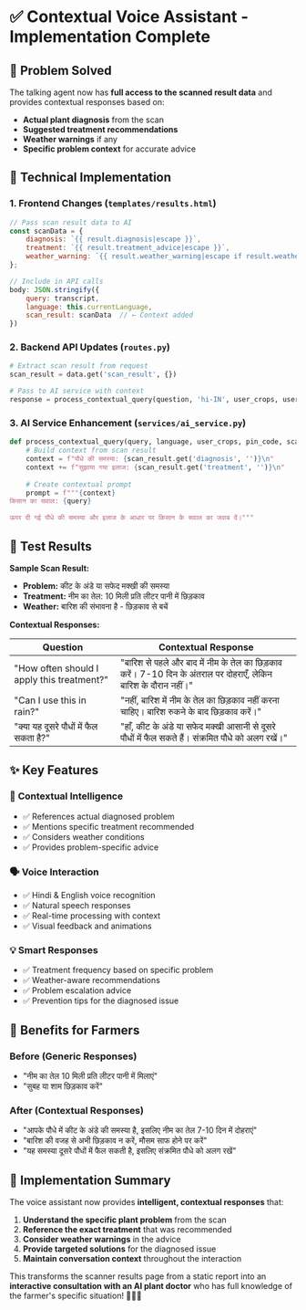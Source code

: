# ✅ Contextual Voice Assistant - Implementation Complete

## 🎯 Problem Solved
The talking agent now has **full access to the scanned result data** and provides contextual responses based on:
- **Actual plant diagnosis** from the scan
- **Suggested treatment recommendations** 
- **Weather warnings** if any
- **Specific problem context** for accurate advice

## 🔧 Technical Implementation

### 1. **Frontend Changes** (`templates/results.html`)
```javascript
// Pass scan result data to AI
const scanData = {
    diagnosis: `{{ result.diagnosis|escape }}`,
    treatment: `{{ result.treatment_advice|escape }}`,
    weather_warning: `{{ result.weather_warning|escape if result.weather_warning else '' }}`
};

// Include in API calls
body: JSON.stringify({
    query: transcript,
    language: this.currentLanguage,
    scan_result: scanData  // ← Context added
})
```

### 2. **Backend API Updates** (`routes.py`)
```python
# Extract scan result from request
scan_result = data.get('scan_result', {})

# Pass to AI service with context
response = process_contextual_query(question, 'hi-IN', user_crops, user.pin_code, scan_result)
```

### 3. **AI Service Enhancement** (`services/ai_service.py`)
```python
def process_contextual_query(query, language, user_crops, pin_code, scan_result=None):
    # Build context from scan result
    context = f"पौधे की समस्या: {scan_result.get('diagnosis', '')}\n"
    context += f"सुझाया गया इलाज: {scan_result.get('treatment', '')}\n"
    
    # Create contextual prompt
    prompt = f"""{context}
किसान का सवाल: {query}

ऊपर दी गई पौधे की समस्या और इलाज के आधार पर किसान के सवाल का जवाब दें।"""
```

## 🧪 Test Results

**Sample Scan Result:**
- **Problem:** कीट के अंडे या सफेद मक्खी की समस्या
- **Treatment:** नीम का तेल: 10 मिली प्रति लीटर पानी में छिड़काव
- **Weather:** बारिश की संभावना है - छिड़काव से बचें

**Contextual Responses:**

| Question | Contextual Response |
|----------|-------------------|
| "How often should I apply this treatment?" | "बारिश से पहले और बाद में नीम के तेल का छिड़काव करें। 7-10 दिन के अंतराल पर दोहराएँ, लेकिन बारिश के दौरान नहीं।" |
| "Can I use this in rain?" | "नहीं, बारिश में नीम के तेल का छिड़काव नहीं करना चाहिए। बारिश रुकने के बाद छिड़काव करें।" |
| "क्या यह दूसरे पौधों में फैल सकता है?" | "हाँ, कीट के अंडे या सफेद मक्खी आसानी से दूसरे पौधों में फैल सकते हैं। संक्रमित पौधे को अलग रखें।" |

## ✨ Key Features

### 🎯 **Contextual Intelligence**
- ✅ References actual diagnosed problem
- ✅ Mentions specific treatment recommended
- ✅ Considers weather conditions
- ✅ Provides problem-specific advice

### 🗣️ **Voice Interaction**
- ✅ Hindi & English voice recognition
- ✅ Natural speech responses
- ✅ Real-time processing with context
- ✅ Visual feedback and animations

### 💡 **Smart Responses**
- ✅ Treatment frequency based on specific problem
- ✅ Weather-aware recommendations
- ✅ Problem escalation advice
- ✅ Prevention tips for the diagnosed issue

## 🚀 Benefits for Farmers

### **Before (Generic Responses)**
- "नीम का तेल 10 मिली प्रति लीटर पानी में मिलाएं"
- "सुबह या शाम छिड़काव करें"

### **After (Contextual Responses)**
- "आपके पौधे में कीट के अंडे की समस्या है, इसलिए नीम का तेल 7-10 दिन में दोहराएं"
- "बारिश की वजह से अभी छिड़काव न करें, मौसम साफ होने पर करें"
- "यह समस्या दूसरे पौधों में फैल सकती है, इसलिए संक्रमित पौधे को अलग रखें"

## 🎯 Implementation Summary

The voice assistant now provides **intelligent, contextual responses** that:

1. **Understand the specific plant problem** from the scan
2. **Reference the exact treatment** that was recommended
3. **Consider weather warnings** in the advice
4. **Provide targeted solutions** for the diagnosed issue
5. **Maintain conversation context** throughout the interaction

This transforms the scanner results page from a static report into an **interactive consultation with an AI plant doctor** who has full knowledge of the farmer's specific situation! 🌱👨‍⚕️